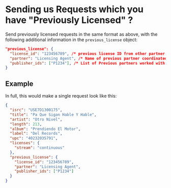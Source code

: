 # Sending us Requests which you have "Previously Licensed" ?

Send previously licensed requests in the same format as above, with the following additional information in the `previous_license` object:

```json
"previous_license": {
  "license_id": "123456789", /* previous license ID from other partner - REQUIRED */
  "partner": "Licensing Agent", /* Name of previous partner coordinated with - REQUIRED (Please inquire with us what code to use for your previous partner) */
  "publisher_ids": ["P1234"], /* List of Previous partners worked with - OPTIONAL */
}
```

## Example
In full, this would make a single request look like this:

```json
{
  "isrc": "USE7D1300175",
  "title": "Pa Que Sigan Hable Y Hable",
  "artist": "Otro Nivel",
  "length": 213,
  "album": "Prendiendo El Motor",
  "label": "Del Records",
  "upc": "40232035791",
  "licenses": {
    "stream": "continuous"
  },
  "previous_license": {
    "license_id": "123456789",
    "partner": "Licensing Agent",
    "publisher_ids": ["P1234"]
  }
}
```